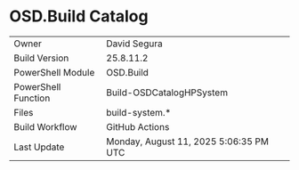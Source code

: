 ﻿# OSD.Build Catalog

| | |
|-|-|
| Owner | David Segura |
| Build Version | 25.8.11.2 |
| PowerShell Module | OSD.Build |
| PowerShell Function | Build-OSDCatalogHPSystem |
| Files | build-system.* |
| Build Workflow | GitHub Actions |
| Last Update | Monday, August 11, 2025 5:06:35 PM UTC |
